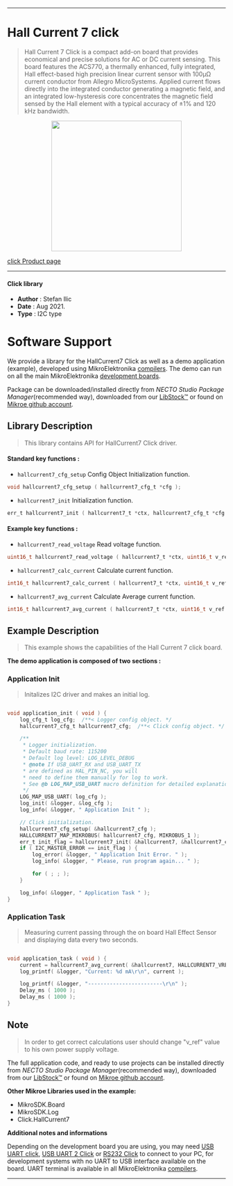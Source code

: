 
---
# Hall Current 7 click

> Hall Current 7 Click is a compact add-on board that provides economical and precise solutions for AC or DC current sensing. This board features the ACS770, a thermally enhanced, fully integrated, Hall effect-based high precision linear current sensor with 100µΩ current conductor from Allegro MicroSystems. Applied current flows directly into the integrated conductor generating a magnetic field, and an integrated low-hysteresis core concentrates the magnetic field sensed by the Hall element with a typical accuracy of ±1% and 120 kHz bandwidth.

<p align="center">
  <img src="https://download.mikroe.com/images/click_for_ide/hallcurrent7_click.png" height=300px>
</p>

[click Product page](https://www.mikroe.com/hall-current-7-click)

---


#### Click library

- **Author**        : Stefan Ilic
- **Date**          : Aug 2021.
- **Type**          : I2C type


# Software Support

We provide a library for the HallCurrent7 Click
as well as a demo application (example), developed using MikroElektronika
[compilers](https://www.mikroe.com/necto-studio).
The demo can run on all the main MikroElektronika [development boards](https://www.mikroe.com/development-boards).

Package can be downloaded/installed directly from *NECTO Studio Package Manager*(recommended way), downloaded from our [LibStock&trade;](https://libstock.mikroe.com) or found on [Mikroe github account](https://github.com/MikroElektronika/mikrosdk_click_v2/tree/master/clicks).

## Library Description

> This library contains API for HallCurrent7 Click driver.

#### Standard key functions :

- `hallcurrent7_cfg_setup` Config Object Initialization function.
```c
void hallcurrent7_cfg_setup ( hallcurrent7_cfg_t *cfg );
```

- `hallcurrent7_init` Initialization function.
```c
err_t hallcurrent7_init ( hallcurrent7_t *ctx, hallcurrent7_cfg_t *cfg );
```

#### Example key functions :

- `hallcurrent7_read_voltage` Read voltage function.
```c
uint16_t hallcurrent7_read_voltage ( hallcurrent7_t *ctx, uint16_t v_ref );
```

- `hallcurrent7_calc_current` Calculate current function.
```c
int16_t hallcurrent7_calc_current ( hallcurrent7_t *ctx, uint16_t v_ref );
```

- `hallcurrent7_avg_current` Calculate Average current function.
```c
int16_t hallcurrent7_avg_current ( hallcurrent7_t *ctx, uint16_t v_ref );
```

## Example Description

> This example shows the capabilities of the Hall Current 7 click board.

**The demo application is composed of two sections :**

### Application Init

> Initalizes I2C driver and makes an initial log.

```c

void application_init ( void ) {
    log_cfg_t log_cfg;  /**< Logger config object. */
    hallcurrent7_cfg_t hallcurrent7_cfg;  /**< Click config object. */

    /** 
     * Logger initialization.
     * Default baud rate: 115200
     * Default log level: LOG_LEVEL_DEBUG
     * @note If USB_UART_RX and USB_UART_TX 
     * are defined as HAL_PIN_NC, you will 
     * need to define them manually for log to work. 
     * See @b LOG_MAP_USB_UART macro definition for detailed explanation.
     */
    LOG_MAP_USB_UART( log_cfg );
    log_init( &logger, &log_cfg );
    log_info( &logger, " Application Init " );

    // Click initialization.
    hallcurrent7_cfg_setup( &hallcurrent7_cfg );
    HALLCURRENT7_MAP_MIKROBUS( hallcurrent7_cfg, MIKROBUS_1 );
    err_t init_flag = hallcurrent7_init( &hallcurrent7, &hallcurrent7_cfg );
    if ( I2C_MASTER_ERROR == init_flag ) {
        log_error( &logger, " Application Init Error. " );
        log_info( &logger, " Please, run program again... " );

        for ( ; ; );
    }

    log_info( &logger, " Application Task " );
}

```

### Application Task

> Measuring current passing through the on board Hall Effect Sensor and displaying data every two seconds.

```c

void application_task ( void ) {
    current = hallcurrent7_avg_current( &hallcurrent7, HALLCURRENT7_VREF_5000_mV );
    log_printf( &logger, "Current: %d mA\r\n", current );

    log_printf( &logger, "------------------------\r\n" );
    Delay_ms ( 1000 );
    Delay_ms ( 1000 );
}

```

## Note

> In order to get correct calculations user should change "v_ref" value to his own power supply voltage.

The full application code, and ready to use projects can be installed directly from *NECTO Studio Package Manager*(recommended way), downloaded from our [LibStock&trade;](https://libstock.mikroe.com) or found on [Mikroe github account](https://github.com/MikroElektronika/mikrosdk_click_v2/tree/master/clicks).

**Other Mikroe Libraries used in the example:**

- MikroSDK.Board
- MikroSDK.Log
- Click.HallCurrent7

**Additional notes and informations**

Depending on the development board you are using, you may need
[USB UART click](https://www.mikroe.com/usb-uart-click),
[USB UART 2 Click](https://www.mikroe.com/usb-uart-2-click) or
[RS232 Click](https://www.mikroe.com/rs232-click) to connect to your PC, for
development systems with no UART to USB interface available on the board. UART
terminal is available in all MikroElektronika
[compilers](https://shop.mikroe.com/compilers).

---

